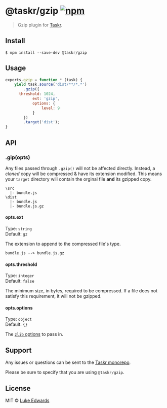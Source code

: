# @taskr/gzip [![npm](https://img.shields.io/npm/v/@taskr/gzip.svg)](https://npmjs.org/package/@taskr/gzip)

> Gzip plugin for [Taskr](https://github.com/lukeed/taskr).

## Install

```
$ npm install --save-dev @taskr/gzip
```

## Usage

```js
exports.gzip = function * (task) {
	yield task.source('dist/**/*.*')
		.gzip({
      threshold: 1024,
			ext: 'gzip',
			options: {
				level: 9
			}
		})
		.target('dist');
}
```

## API

### .gip(opts)

Any files passed through `.gzip()` will not be affected directly. Instead, a _cloned_ copy will be compressed & have its extension modified. This means your `target` directory will contain the orginal file **and** its gzipped copy.

```
\src
  |- bundle.js
\dist
  |- bundle.js
  |- bundle.js.gz
```

#### opts.ext

Type: `string`<br>
Default: `gz`

The extension to append to the compressed file's type.

```
bundle.js --> bundle.js.gz
```

#### opts.threshold

Type: `integer`<br>
Default: `false`

The minimum size, in bytes, required to be compressed. If a file does not satisfy this requirement, it will not be gzipped.

#### opts.options

Type: `object`<br>
Default: `{}`

The [`zlib` options](https://nodejs.org/api/zlib.html#zlib_class_options) to pass in.

## Support

Any issues or questions can be sent to the [Taskr monorepo](https://github.com/lukeed/taskr/issues/new).

Please be sure to specify that you are using `@taskr/gzip`.

## License

MIT © [Luke Edwards](https://lukeed.com)

